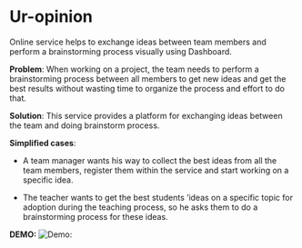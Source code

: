 # Ur-opinion

Online service helps to exchange ideas between team members and perform a brainstorming process visually using Dashboard.

**Problem**: 
When working on a project, the team needs to perform a brainstorming process between all members to get new ideas and get the best results without wasting time to organize the process and effort to do that.

**Solution**:
This service provides a platform for exchanging ideas between the team and doing brainstorm process.

**Simplified cases**: 

- A team manager wants his way to collect the best ideas from all the team members, register them within the service and start working on a specific idea.

- The teacher wants to get the best students ’ideas on a specific topic for adoption during the teaching process, so he asks them to do a brainstorming process for these ideas.

**DEMO:**
![Demo:](https://github.com/itmo-wad/Ur-opinion/blob/master/demo.gif?raw=true)
